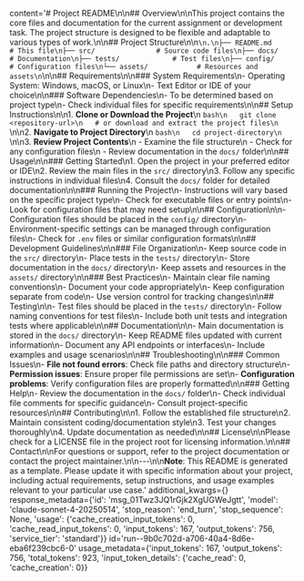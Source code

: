 content='# Project README\n\n## Overview\n\nThis project contains the core files and documentation for the current assignment or development task. The project structure is designed to be flexible and adaptable to various types of work.\n\n## Project Structure\n\n```\n.\n├── README.md           # This file\n├── src/               # Source code files\n├── docs/              # Documentation\n├── tests/             # Test files\n├── config/            # Configuration files\n└── assets/            # Resources and assets\n```\n\n## Requirements\n\n### System Requirements\n- Operating System: Windows, macOS, or Linux\n- Text Editor or IDE of your choice\n\n### Software Dependencies\n- To be determined based on project type\n- Check individual files for specific requirements\n\n## Setup Instructions\n\n1. **Clone or Download the Project**\n   ```bash\n   git clone <repository-url>\n   # or download and extract the project files\n   ```\n\n2. **Navigate to Project Directory**\n   ```bash\n   cd project-directory\n   ```\n\n3. **Review Project Contents**\n   - Examine the file structure\n   - Check for any configuration files\n   - Review documentation in the `docs/` folder\n\n## Usage\n\n### Getting Started\n1. Open the project in your preferred editor or IDE\n2. Review the main files in the `src/` directory\n3. Follow any specific instructions in individual files\n4. Consult the `docs/` folder for detailed documentation\n\n### Running the Project\n- Instructions will vary based on the specific project type\n- Check for executable files or entry points\n- Look for configuration files that may need setup\n\n## Configuration\n\n- Configuration files should be placed in the `config/` directory\n- Environment-specific settings can be managed through configuration files\n- Check for `.env` files or similar configuration formats\n\n## Development Guidelines\n\n### File Organization\n- Keep source code in the `src/` directory\n- Place tests in the `tests/` directory\n- Store documentation in the `docs/` directory\n- Keep assets and resources in the `assets/` directory\n\n### Best Practices\n- Maintain clear file naming conventions\n- Document your code appropriately\n- Keep configuration separate from code\n- Use version control for tracking changes\n\n## Testing\n\n- Test files should be placed in the `tests/` directory\n- Follow naming conventions for test files\n- Include both unit tests and integration tests where applicable\n\n## Documentation\n\n- Main documentation is stored in the `docs/` directory\n- Keep README files updated with current information\n- Document any API endpoints or interfaces\n- Include examples and usage scenarios\n\n## Troubleshooting\n\n### Common Issues\n- **File not found errors**: Check file paths and directory structure\n- **Permission issues**: Ensure proper file permissions are set\n- **Configuration problems**: Verify configuration files are properly formatted\n\n### Getting Help\n- Review the documentation in the `docs/` folder\n- Check individual file comments for specific guidance\n- Consult project-specific resources\n\n## Contributing\n\n1. Follow the established file structure\n2. Maintain consistent coding/documentation style\n3. Test your changes thoroughly\n4. Update documentation as needed\n\n## License\n\nPlease check for a LICENSE file in the project root for licensing information.\n\n## Contact\n\nFor questions or support, refer to the project documentation or contact the project maintainer.\n\n---\n\n**Note**: This README is generated as a template. Please update it with specific information about your project, including actual requirements, setup instructions, and usage examples relevant to your particular use case.' additional_kwargs={} response_metadata={'id': 'msg_01Twz3JQ1rGjk2XgUGWeJgtt', 'model': 'claude-sonnet-4-20250514', 'stop_reason': 'end_turn', 'stop_sequence': None, 'usage': {'cache_creation_input_tokens': 0, 'cache_read_input_tokens': 0, 'input_tokens': 167, 'output_tokens': 756, 'service_tier': 'standard'}} id='run--9b0c702d-a706-40a4-8d6e-eba6f239cbc6-0' usage_metadata={'input_tokens': 167, 'output_tokens': 756, 'total_tokens': 923, 'input_token_details': {'cache_read': 0, 'cache_creation': 0}}